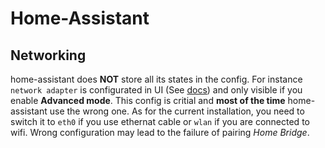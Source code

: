 # Home-Assistant

## Networking

home-assistant does **NOT** store all its states in the config. For instance `network adapter` is configurated in UI (See [docs](https://www.home-assistant.io/docs/configuration/basic/)) and only visible if you enable **Advanced mode**. This config is critial and **most of the time** home-assistant use the wrong one. As for the current installation, you need to switch it to `eth0` if you use ethernat cable or `wlan` if you are connected to wifi. Wrong configuration may lead to the failure of pairing *Home Bridge*.
